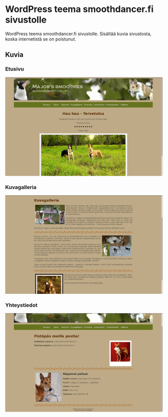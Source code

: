 # WordPress teema smoothdancer.fi sivustolle

WordPress teema smoothdancer.fi sivustolle. Sisältää kuvia sivustosta, koska internetistä se on poistunut.


## Kuvia

### Etusivu

![](https://github.com/VABAS/Smoothdancer-WordPress-theme/blob/master/kuvia/etusivu.png)


### Kuvagalleria

![](https://github.com/VABAS/Smoothdancer-WordPress-theme/blob/master/kuvia/kuvagalleria.png)


### Yhteystiedot

![](https://github.com/VABAS/Smoothdancer-WordPress-theme/blob/master/kuvia/yhteystiedot.png)

